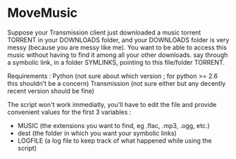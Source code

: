 MoveMusic
=========

Suppose your Transmission client just downloaded a music torrent TORRENT in your DOWNLOADS folder, and your DOWNLOADS folder is very messy (because you are messy like me). You want to be able to access this music without having to find it among all your other downloads. say through a symbolic link, in a folder SYMLINKS, pointing to this file/folder TORRENT.

Requirements :
  Python (not sure about which version ; for python >= 2.6 this shouldn't be a concern)
  Transmission (not sure either but any decently recent version should be fine)

The script won't work immediatly, you'll have to edit the file and provide convenient values for the first 3 variables :
  - MUSIC (the extensions you want to find, eg .flac, .mp3, .ogg, etc.)
  - dest (the folder in which you want your symbolic links)
  - LOGFILE (a log file to keep track of what happened while using the script)
